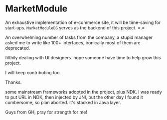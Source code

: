 # MarketModule
An exhaustive implementation of e-commerce site, it will be time-saving for start-ups. `MarketModuleBG` serves as the backend of this project. =.=

An overwhelming number of tasks from the company, a stupid manager asked me to write like 100+ interfaces, ironically most of them are deprecated.

filthily dealing with UI designers. hope someone have time to help grow this project.

I will keep contributing too.

Thanks.

some mainstream frameworks adopted in the project, plus NDK.
I was ready to put URL in NDK, then injected by JNI, but the other day I found it cumbersome, so plan aborted. it's stacked in Java layer.

Guys from GH, pray for strength for me!
